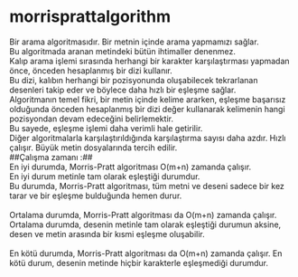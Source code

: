 # morrisprattalgorithm
Bir arama algoritmasıdır. Bir metnin içinde arama yapmamızı sağlar. <br>
Bu algoritmada aranan metindeki bütün ihtimaller denenmez.  <br>Kalıp arama işlemi sırasında herhangi bir karakter karşılaştırması yapmadan önce, önceden hesaplanmış bir dizi kullanır. <br>Bu dizi, kalıbın herhangi bir pozisyonunda oluşabilecek tekrarlanan desenleri takip eder ve böylece daha hızlı bir eşleşme sağlar. <br>
Algoritmanın temel fikri, bir metin içinde kelime ararken, eşleşme başarısız olduğunda önceden hesaplanmış bir dizi değer kullanarak kelimenin hangi pozisyondan devam edeceğini belirlemektir. <br> Bu sayede, eşleşme işlemi daha verimli hale getirilir. <br>
Diğer algoritmalarla karşılaştırıldığında karşılaştırma sayısı daha azdır. Hızlı çalışır. Büyük metin dosyalarında tercih edilir. <br>
##Çalışma zamanı :## <br>
En iyi durumda, Morris-Pratt algoritması O(m+n) zamanda çalışır. <br>En iyi durum metinle tam olarak eşleştiği durumdur. <br> Bu durumda, Morris-Pratt algoritması, tüm metni ve deseni sadece bir kez tarar ve bir eşleşme bulduğunda hemen durur. <br><br>
Ortalama durumda, Morris-Pratt algoritması da O(m+n) zamanda çalışır. <br> Ortalama durumda, desenin metinle tam olarak eşleştiği durumun aksine, desen ve metin arasında bir kısmi eşleşme oluşabilir. <br><br>
En kötü durumda, Morris-Pratt algoritması da O(m+n) zamanda çalışır. En kötü durum, desenin metinde hiçbir karakterle eşleşmediği durumdur.
